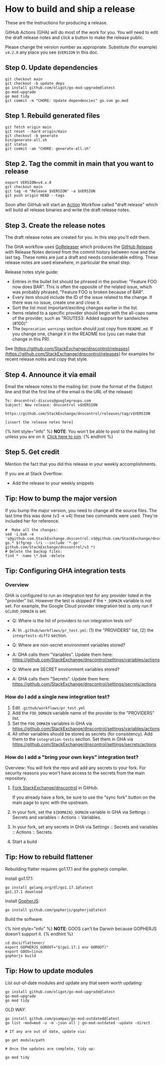 # How to build and ship a release

These are the instructions for producing a release.

GitHub Actions (GHA) will do most of the work for you. You will need to edit the draft release notes and click a button to make the release public.

Please change the version number as appropriate.  Substitute (for example)
`v4.2.0` any place you see `$VERSION` in this doc.

## Step 0. Update dependencies

```shell
git checkout main
git checkout -b update_deps
go install github.com/oligot/go-mod-upgrade@latest
go-mod-upgrade
go mod tidy
git commit -m "CHORE: Update dependencies" go.sum go.mod
```

## Step 1. Rebuild generated files

```shell
git fetch origin main
git reset --hard origin/main
git checkout -b generate
bin/generate-all.sh
git status
git commit -am "CHORE: generate-all.sh"
```

## Step 2. Tag the commit in main that you want to release

```shell
export VERSION=v4.x.0
git checkout main
git tag -m "Release $VERSION" -a $VERSION
git push origin HEAD --tags
```

Soon after
GitHub will start an [Action](https://github.com/StackExchange/dnscontrol/actions) Workflow called "draft release" which will build all release binaries and write the draft release notes.

## Step 3. Create the release notes

The draft release notes are created for you. In this step you'll edit them.

The GHA workflow uses [GoReleaser](https://goreleaser.com/) which produces the [GitHub Release](https://github.com/StackExchange/dnscontrol/releases) with Release Notes derived from the commit history between now and the last tag.
These notes are just a draft and needs considerable editing.
These release notes are used elsewhere, in particular the email step.

Release notes style guide:

* Entries in the bullet list should be phrased in the positive: "Feature FOO now does BAR".  This is often the opposite of the related issue, which was probably phrased, "Feature FOO is broken because of BAR".
* Every item should include the ID of the issue related to the change. If there was no issue, create one and close it.
* Sort the list most important/exciting changes earlier in the list.
* Items related to a specific provider should begin with the all-caps name of the provider, such as "ROUTE53: Added support for sandwiches (#100)"
* The `Deprecation warnings` section should just copy from `README.md`.  If you change one, change it in the README too (you can make that change in this PR).

See [https://github.com/StackExchange/dnscontrol/releases](https://github.com/StackExchange/dnscontrol/releases) for examples for recent release notes and copy that style.

## Step 4. Announce it via email

Email the release notes to the mailing list: (note the format of the Subject line and that the first line of the email is the URL of the release)

```text
To: dnscontrol-discuss@googlegroups.com
Subject: New release: dnscontrol v$VERSION

https://github.com/StackExchange/dnscontrol/releases/tag/v$VERSION

[insert the release notes here]
```

{% hint style="info" %}
**NOTE**: You won't be able to post to the mailing list unless you are on
it.  [Click here to join](https://groups.google.com/g/dnscontrol-discuss).
{% endhint %}

## Step 5. Get credit

Mention the fact that you did this release in your weekly accomplishments.

If you are at Stack Overflow:

* Add the release to your weekly snippets

## Tip: How to bump the major version

If you bump the major version, you need to change all the source
files.  The last time this was done (v3 -> v4) these two commands
were used. They're included her for reference.

```shell
#  Make all the changes:
sed -i.bak -e 's@github.com.StackExchange.dnscontrol.v3@github.com/StackExchange/dnscontrol/v4@g' go.* $(fgrep -lri --include '*.go' github.com/StackExchange/dnscontrol/v3 *)
# Delete the backup files:
find * -name \*.bak -delete
```

## Tip: Configuring GHA integration tests

### Overview

GHA is configured to run an integration test for any provider listed in the "provider" list. However the test is skipped if the `*_DOMAIN` variable is not set. For example, the Google Cloud provider integration test is only run if `GCLOUD_DOMAIN` is set.

* Q: Where is the list of providers to run integration tests on?
* A: In `.github/workflows/pr_test.yml`: (1) the "PROVIDERS" list, (2) the `integrtests-diff2` section.

* Q: Where are non-secret environment variables stored?
* A: GHA calls them "Variables". Update them here: https://github.com/StackExchange/dnscontrol/settings/variables/actions

* Q: Where are SECRET environment variables stored?
* A: GHA calls them "Secrets". Update them here: https://github.com/StackExchange/dnscontrol/settings/secrets/actions

### How do I add a single new integration test?

1. Edit `.github/workflows/pr_test.yml`
2. Add the `FOO_DOMAIN` variable name of the provider to the "PROVIDERS" list.
3. Set the `FOO_DOMAIN` variables in GHA via https://github.com/StackExchange/dnscontrol/settings/variables/actions
4. All other variables should be stored as secrets (for consistency).  Add them to the `integration-tests` section.
Set them in GHA via https://github.com/StackExchange/dnscontrol/settings/secrets/actions

### How do I add a "bring your own keys" integration test?

Overview: You will fork the repo and add any secrets to your fork.  For security reasons you won't have access to the secrets from the main repository.

1. [Fork StackExchange/dnscontrol](https://github.com/StackExchange/dnscontrol/fork) in GitHub.

    If you already have a fork, be sure to use the "sync fork" button on the main page to sync with the upstream.

2. In your fork, set the `${DOMAIN}_DOMAIN` variable in GHA via Settings :: Secrets and variables :: Actions :: Variables.

3. In your fork, set any secrets in GHA via Settings :: Secrets and variables :: Actions :: Secrets.

5. Start a build


## Tip: How to rebuild flattener

Rebuilding flatter requires go1.17.1 and the gopherjs compiler.

Install go1.17.1:

```shell
go install golang.org/dl/go1.17.1@latest
go1.17.1 download
```

Install [GopherJS](https://github.com/gopherjs/gopherjs):

```shell
go install github.com/gopherjs/gopherjs@latest
```

Build the software:

{% hint style="info" %}
**NOTE**: GOOS can't be Darwin because GOPHERJS doesn't support it.
{% endhint %}

```shell
cd docs/flattener/
export GOPHERJS_GOROOT="$(go1.17.1 env GOROOT)"
export GOOS=linux
gopherjs build
```

## Tip: How to update modules

List out-of-date modules and update any that seem worth updating:

```shell
go install github.com/oligot/go-mod-upgrade@latest
go-mod-upgrade
go mod tidy
```

OLD WAY:

```shell
go install github.com/psampaz/go-mod-outdated@latest
go list -mod=mod -u -m -json all | go-mod-outdated -update -direct

# If any are out of date, update via:

go get module/path

# Once the updates are complete, tidy up:

go mod tidy
```
